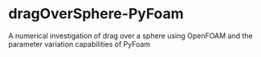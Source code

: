 # dragOverSphere-PyFoam
A numerical investigation of drag over a sphere using OpenFOAM and the parameter variation capabilities of PyFoam
